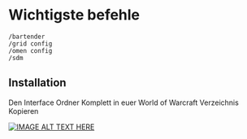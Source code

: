 # Wichtigste befehle
```
/bartender
/grid config
/omen config
/sdm
```
## Installation

Den Interface Ordner Komplett in euer World of Warcraft Verzeichnis Kopieren

[![IMAGE ALT TEXT HERE](https://img.youtube.com/vi/zUrR3h4DRu4/0.jpg)](https://www.youtube.com/watch?v=zUrR3h4DRu4)
